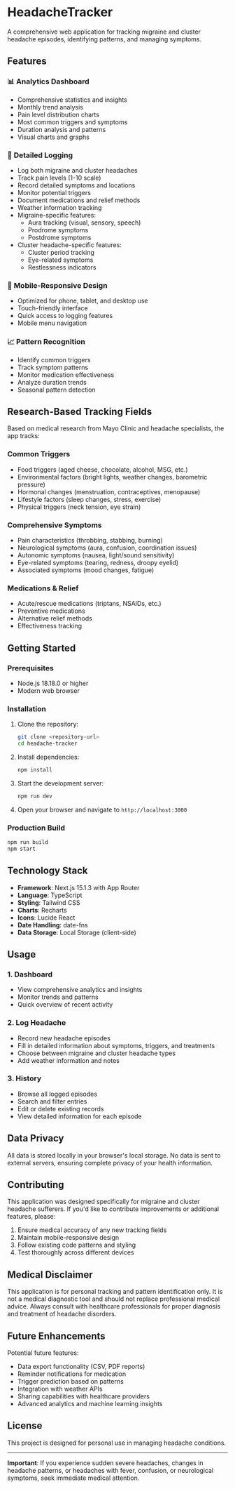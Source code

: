 # HeadacheTracker

A comprehensive web application for tracking migraine and cluster headache episodes, identifying patterns, and managing symptoms.

## Features

### 📊 **Analytics Dashboard**
- Comprehensive statistics and insights
- Monthly trend analysis
- Pain level distribution charts
- Most common triggers and symptoms
- Duration analysis and patterns
- Visual charts and graphs

### 📝 **Detailed Logging**
- Log both migraine and cluster headaches
- Track pain levels (1-10 scale)
- Record detailed symptoms and locations
- Monitor potential triggers
- Document medications and relief methods
- Weather information tracking
- Migraine-specific features:
  - Aura tracking (visual, sensory, speech)
  - Prodrome symptoms
  - Postdrome symptoms
- Cluster headache-specific features:
  - Cluster period tracking
  - Eye-related symptoms
  - Restlessness indicators

### 📱 **Mobile-Responsive Design**
- Optimized for phone, tablet, and desktop use
- Touch-friendly interface
- Quick access to logging features
- Mobile menu navigation

### 📈 **Pattern Recognition**
- Identify common triggers
- Track symptom patterns
- Monitor medication effectiveness
- Analyze duration trends
- Seasonal pattern detection

## Research-Based Tracking Fields

Based on medical research from Mayo Clinic and headache specialists, the app tracks:

### **Common Triggers**
- Food triggers (aged cheese, chocolate, alcohol, MSG, etc.)
- Environmental factors (bright lights, weather changes, barometric pressure)
- Hormonal changes (menstruation, contraceptives, menopause)
- Lifestyle factors (sleep changes, stress, exercise)
- Physical triggers (neck tension, eye strain)

### **Comprehensive Symptoms**
- Pain characteristics (throbbing, stabbing, burning)
- Neurological symptoms (aura, confusion, coordination issues)
- Autonomic symptoms (nausea, light/sound sensitivity)
- Eye-related symptoms (tearing, redness, droopy eyelid)
- Associated symptoms (mood changes, fatigue)

### **Medications & Relief**
- Acute/rescue medications (triptans, NSAIDs, etc.)
- Preventive medications
- Alternative relief methods
- Effectiveness tracking

## Getting Started

### Prerequisites
- Node.js 18.18.0 or higher
- Modern web browser

### Installation

1. Clone the repository:
   ```bash
   git clone <repository-url>
   cd headache-tracker
   ```

2. Install dependencies:
   ```bash
   npm install
   ```

3. Start the development server:
   ```bash
   npm run dev
   ```

4. Open your browser and navigate to `http://localhost:3000`

### Production Build

```bash
npm run build
npm start
```

## Technology Stack

- **Framework**: Next.js 15.1.3 with App Router
- **Language**: TypeScript
- **Styling**: Tailwind CSS
- **Charts**: Recharts
- **Icons**: Lucide React
- **Date Handling**: date-fns
- **Data Storage**: Local Storage (client-side)

## Usage

### 1. Dashboard
- View comprehensive analytics and insights
- Monitor trends and patterns
- Quick overview of recent activity

### 2. Log Headache
- Record new headache episodes
- Fill in detailed information about symptoms, triggers, and treatments
- Choose between migraine and cluster headache types
- Add weather information and notes

### 3. History
- Browse all logged episodes
- Search and filter entries
- Edit or delete existing records
- View detailed information for each episode

## Data Privacy

All data is stored locally in your browser's local storage. No data is sent to external servers, ensuring complete privacy of your health information.

## Contributing

This application was designed specifically for migraine and cluster headache sufferers. If you'd like to contribute improvements or additional features, please:

1. Ensure medical accuracy of any new tracking fields
2. Maintain mobile-responsive design
3. Follow existing code patterns and styling
4. Test thoroughly across different devices

## Medical Disclaimer

This application is for personal tracking and pattern identification only. It is not a medical diagnostic tool and should not replace professional medical advice. Always consult with healthcare professionals for proper diagnosis and treatment of headache disorders.

## Future Enhancements

Potential future features:
- Data export functionality (CSV, PDF reports)
- Reminder notifications for medication
- Trigger prediction based on patterns
- Integration with weather APIs
- Sharing capabilities with healthcare providers
- Advanced analytics and machine learning insights

## License

This project is designed for personal use in managing headache conditions.

---

**Important**: If you experience sudden severe headaches, changes in headache patterns, or headaches with fever, confusion, or neurological symptoms, seek immediate medical attention.
